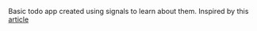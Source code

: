 Basic todo app created using signals to learn about them. Inspired by this [article](https://medium.com/gft-engineering/implementing-signals-in-javascript-step-by-step-9d0be46fb014)
